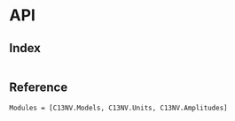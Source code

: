 # API

## Index

```@index
```

## Reference

```@autodocs
Modules = [C13NV.Models, C13NV.Units, C13NV.Amplitudes]
```
